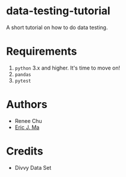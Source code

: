 # data-testing-tutorial

A short tutorial on how to do data testing.

# Requirements

1. `python` 3.x and higher. It's time to move on!
2. `pandas`
3. `pytest`

# Authors

- Renee Chu
- [Eric J. Ma](http://www.ericmajinglong.com)

# Credits

- Divvy Data Set